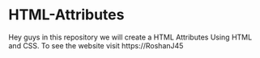 # HTML-Attributes
Hey guys in this repository we will create a HTML Attributes Using HTML and CSS. To see the website visit https://RoshanJ45

